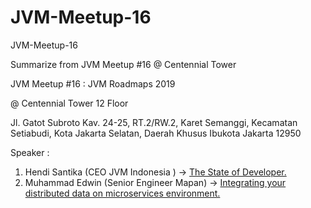 # JVM-Meetup-16

JVM-Meetup-16

Summarize from JVM Meetup #16 @ Centennial Tower

JVM Meetup #16 : JVM Roadmaps 2019

@ Centennial Tower 12 Floor

Jl. Gatot Subroto Kav. 24-25, RT.2/RW.2, Karet Semanggi, Kecamatan Setiabudi, Kota Jakarta Selatan, Daerah Khusus Ibukota Jakarta 12950

Speaker :

1. Hendi Santika (CEO JVM Indonesia ) -> [The State of Developer.](https://drive.google.com/open?id=1ABsb2YvJeomqbcZ1wyPMd_1O8ky1Tw-0)
2. Muhammad Edwin (Senior Engineer Mapan) -> [Integrating your distributed data on microservices environment.](https://drive.google.com/open?id=1EGF27VYXm2FEXSXHkeEclYo7BUj1ggA8)